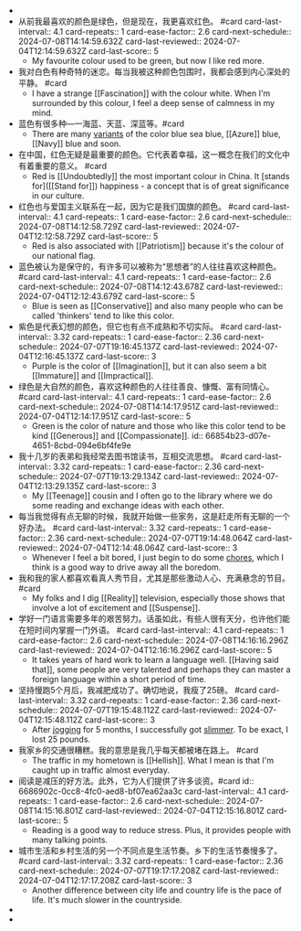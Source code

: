 -
- 从前我最喜欢的颜色是绿色，但是现在，我更喜欢红色。 #card
  card-last-interval:: 4.1
  card-repeats:: 1
  card-ease-factor:: 2.6
  card-next-schedule:: 2024-07-08T14:14:59.632Z
  card-last-reviewed:: 2024-07-04T12:14:59.632Z
  card-last-score:: 5
	- My favourite colour used to be green, but now I like red more.
- 我对白色有种奇特的迷恋。每当我被这种颜色包围时，我都会感到内心深处的平静。 #card
	- I have a strange [[Fascination]] with the colour white. When I'm surrounded by this colour, I feel a deep sense of calmness in my mind.
- 蓝色有很多种—一海蓝、天蓝、深蓝等。#card
	- There are many [variants]([[Variant]]) of the color blue sea blue, [[Azure]] blue, [[Navy]] blue and soon.
- 在中国，红色无疑是最重要的颜色。它代表着幸福，这一概念在我们的文化中有着重要的意义。 #card
	- Red is [[Undoubtedly]] the most important colour in China. It [stands for]([[Stand for]]) happiness - a concept that is of great significance in our culture.
- 红色也与爱国主义联系在一起，因为它是我们国旗的颜色。 #card
  card-last-interval:: 4.1
  card-repeats:: 1
  card-ease-factor:: 2.6
  card-next-schedule:: 2024-07-08T14:12:58.729Z
  card-last-reviewed:: 2024-07-04T12:12:58.729Z
  card-last-score:: 5
	- Red is also associated with [[Patriotism]] because it's the colour of our national flag.
- 蓝色被认为是保守的，有许多可以被称为“思想者”的人往往喜欢这种颜色。 #card
  card-last-interval:: 4.1
  card-repeats:: 1
  card-ease-factor:: 2.6
  card-next-schedule:: 2024-07-08T14:12:43.678Z
  card-last-reviewed:: 2024-07-04T12:12:43.679Z
  card-last-score:: 5
	- Blue is seen as [[Conservative]] and also many people who can be called 'thinkers' tend to like this color.
- 紫色是代表幻想的颜色，但它也有点不成熟和不切实际。 #card
  card-last-interval:: 3.32
  card-repeats:: 1
  card-ease-factor:: 2.36
  card-next-schedule:: 2024-07-07T19:16:45.137Z
  card-last-reviewed:: 2024-07-04T12:16:45.137Z
  card-last-score:: 3
	- Purple is the color of [[Imagination]], but it can also seem a bit [[Immature]] and [[Impractical]].
- 绿色是大自然的颜色，喜欢这种颜色的人往往善良、慷慨、富有同情心。 #card
  card-last-interval:: 4.1
  card-repeats:: 1
  card-ease-factor:: 2.6
  card-next-schedule:: 2024-07-08T14:14:17.951Z
  card-last-reviewed:: 2024-07-04T12:14:17.951Z
  card-last-score:: 5
	- Green is the color of nature and those who like this color tend to be kind [[Generous]] and [[Compassionate]].
	  id:: 66854b23-d07e-4651-8cbd-094e6bf4fe9e
- 我十几岁的表弟和我经常去图书馆读书，互相交流思想。 #card
  card-last-interval:: 3.32
  card-repeats:: 1
  card-ease-factor:: 2.36
  card-next-schedule:: 2024-07-07T19:13:29.134Z
  card-last-reviewed:: 2024-07-04T12:13:29.135Z
  card-last-score:: 3
	- My [[Teenage]] cousin and I often go to the library where we do some reading and exchange ideas with each other.
- 每当我觉得有点无聊的时候，我就开始做一些家务，这是赶走所有无聊的一个好办法。 #card
  card-last-interval:: 3.32
  card-repeats:: 1
  card-ease-factor:: 2.36
  card-next-schedule:: 2024-07-07T19:14:48.064Z
  card-last-reviewed:: 2024-07-04T12:14:48.064Z
  card-last-score:: 3
	- Whenever I feel a bit bored, I just begin to do some [chores]([[Chore]]), which I think is a good way to drive away all the boredom.
- 我和我的家人都喜欢看真人秀节目，尤其是那些激动人心、充满悬念的节目。 #card
	- My folks and I dig [[Reality]] television, especially those shows that involve a lot of excitement and [[Suspense]].
- 学好一门语言需要多年的艰苦努力。话虽如此，有些人很有天分，也许他们能在短时间内掌握一门外语。 #card
  card-last-interval:: 4.1
  card-repeats:: 1
  card-ease-factor:: 2.6
  card-next-schedule:: 2024-07-08T14:16:16.296Z
  card-last-reviewed:: 2024-07-04T12:16:16.296Z
  card-last-score:: 5
	- It takes years of hard work to learn a language well. [[Having said that]], some people are very talented and perhaps they can master a foreign language within a short period of time.
- 坚持慢跑5个月后，我减肥成功了。确切地说，我瘦了25磅。 #card
  card-last-interval:: 3.32
  card-repeats:: 1
  card-ease-factor:: 2.36
  card-next-schedule:: 2024-07-07T19:15:48.112Z
  card-last-reviewed:: 2024-07-04T12:15:48.112Z
  card-last-score:: 3
	- After [jogging]([[Jog]]) for 5 months, I successfully got [slimmer]([[Slim]]). To be exact, I lost 25 pounds.
- 我家乡的交通很糟糕。我的意思是我几乎每天都被堵在路上。 #card
	- The traffic in my hometown is [[Hellish]]. What I mean is that I'm caught up in traffic almost everyday.
- 阅读是减压的好方法。此外，它为人们提供了许多谈资。#card
  id:: 6686902c-0cc8-4fc0-aed8-bf07ea62aa3c
  card-last-interval:: 4.1
  card-repeats:: 1
  card-ease-factor:: 2.6
  card-next-schedule:: 2024-07-08T14:15:16.801Z
  card-last-reviewed:: 2024-07-04T12:15:16.801Z
  card-last-score:: 5
	- Reading is a good way to reduce stress. Plus, it provides people with many talking points.
- 城市生活和乡村生活的另一个不同点是生活节奏。乡下的生活节奏慢多了。 #card
  card-last-interval:: 3.32
  card-repeats:: 1
  card-ease-factor:: 2.36
  card-next-schedule:: 2024-07-07T19:17:17.208Z
  card-last-reviewed:: 2024-07-04T12:17:17.208Z
  card-last-score:: 3
	- Another difference between city life and country life is the pace of life. It's much slower in the countryside.
-
-
